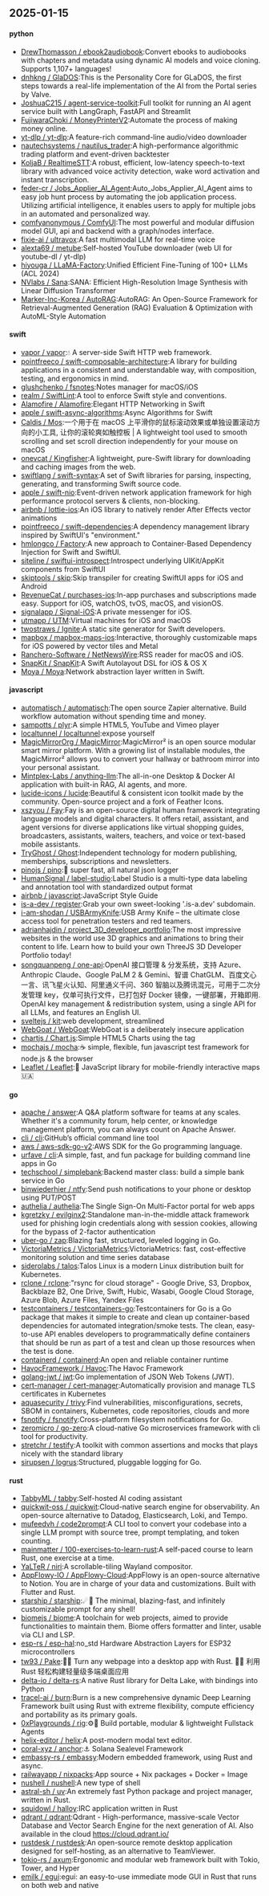 ## 2025-01-15

#### python
* [DrewThomasson / ebook2audiobook](https://github.com/DrewThomasson/ebook2audiobook):Convert ebooks to audiobooks with chapters and metadata using dynamic AI models and voice cloning. Supports 1,107+ languages!
* [dnhkng / GlaDOS](https://github.com/dnhkng/GlaDOS):This is the Personality Core for GLaDOS, the first steps towards a real-life implementation of the AI from the Portal series by Valve.
* [JoshuaC215 / agent-service-toolkit](https://github.com/JoshuaC215/agent-service-toolkit):Full toolkit for running an AI agent service built with LangGraph, FastAPI and Streamlit
* [FujiwaraChoki / MoneyPrinterV2](https://github.com/FujiwaraChoki/MoneyPrinterV2):Automate the process of making money online.
* [yt-dlp / yt-dlp](https://github.com/yt-dlp/yt-dlp):A feature-rich command-line audio/video downloader
* [nautechsystems / nautilus_trader](https://github.com/nautechsystems/nautilus_trader):A high-performance algorithmic trading platform and event-driven backtester
* [KoljaB / RealtimeSTT](https://github.com/KoljaB/RealtimeSTT):A robust, efficient, low-latency speech-to-text library with advanced voice activity detection, wake word activation and instant transcription.
* [feder-cr / Jobs_Applier_AI_Agent](https://github.com/feder-cr/Jobs_Applier_AI_Agent):Auto_Jobs_Applier_AI_Agent aims to easy job hunt process by automating the job application process. Utilizing artificial intelligence, it enables users to apply for multiple jobs in an automated and personalized way.
* [comfyanonymous / ComfyUI](https://github.com/comfyanonymous/ComfyUI):The most powerful and modular diffusion model GUI, api and backend with a graph/nodes interface.
* [fixie-ai / ultravox](https://github.com/fixie-ai/ultravox):A fast multimodal LLM for real-time voice
* [alexta69 / metube](https://github.com/alexta69/metube):Self-hosted YouTube downloader (web UI for youtube-dl / yt-dlp)
* [hiyouga / LLaMA-Factory](https://github.com/hiyouga/LLaMA-Factory):Unified Efficient Fine-Tuning of 100+ LLMs (ACL 2024)
* [NVlabs / Sana](https://github.com/NVlabs/Sana):SANA: Efficient High-Resolution Image Synthesis with Linear Diffusion Transformer
* [Marker-Inc-Korea / AutoRAG](https://github.com/Marker-Inc-Korea/AutoRAG):AutoRAG: An Open-Source Framework for Retrieval-Augmented Generation (RAG) Evaluation & Optimization with AutoML-Style Automation

#### swift
* [vapor / vapor](https://github.com/vapor/vapor):💧 A server-side Swift HTTP web framework.
* [pointfreeco / swift-composable-architecture](https://github.com/pointfreeco/swift-composable-architecture):A library for building applications in a consistent and understandable way, with composition, testing, and ergonomics in mind.
* [glushchenko / fsnotes](https://github.com/glushchenko/fsnotes):Notes manager for macOS/iOS
* [realm / SwiftLint](https://github.com/realm/SwiftLint):A tool to enforce Swift style and conventions.
* [Alamofire / Alamofire](https://github.com/Alamofire/Alamofire):Elegant HTTP Networking in Swift
* [apple / swift-async-algorithms](https://github.com/apple/swift-async-algorithms):Async Algorithms for Swift
* [Caldis / Mos](https://github.com/Caldis/Mos):一个用于在 macOS 上平滑你的鼠标滚动效果或单独设置滚动方向的小工具, 让你的滚轮爽如触控板 | A lightweight tool used to smooth scrolling and set scroll direction independently for your mouse on macOS
* [onevcat / Kingfisher](https://github.com/onevcat/Kingfisher):A lightweight, pure-Swift library for downloading and caching images from the web.
* [swiftlang / swift-syntax](https://github.com/swiftlang/swift-syntax):A set of Swift libraries for parsing, inspecting, generating, and transforming Swift source code.
* [apple / swift-nio](https://github.com/apple/swift-nio):Event-driven network application framework for high performance protocol servers & clients, non-blocking.
* [airbnb / lottie-ios](https://github.com/airbnb/lottie-ios):An iOS library to natively render After Effects vector animations
* [pointfreeco / swift-dependencies](https://github.com/pointfreeco/swift-dependencies):A dependency management library inspired by SwiftUI's "environment."
* [hmlongco / Factory](https://github.com/hmlongco/Factory):A new approach to Container-Based Dependency Injection for Swift and SwiftUI.
* [siteline / swiftui-introspect](https://github.com/siteline/swiftui-introspect):Introspect underlying UIKit/AppKit components from SwiftUI
* [skiptools / skip](https://github.com/skiptools/skip):Skip transpiler for creating SwiftUI apps for iOS and Android
* [RevenueCat / purchases-ios](https://github.com/RevenueCat/purchases-ios):In-app purchases and subscriptions made easy. Support for iOS, watchOS, tvOS, macOS, and visionOS.
* [signalapp / Signal-iOS](https://github.com/signalapp/Signal-iOS):A private messenger for iOS.
* [utmapp / UTM](https://github.com/utmapp/UTM):Virtual machines for iOS and macOS
* [twostraws / Ignite](https://github.com/twostraws/Ignite):A static site generator for Swift developers.
* [mapbox / mapbox-maps-ios](https://github.com/mapbox/mapbox-maps-ios):Interactive, thoroughly customizable maps for iOS powered by vector tiles and Metal
* [Ranchero-Software / NetNewsWire](https://github.com/Ranchero-Software/NetNewsWire):RSS reader for macOS and iOS.
* [SnapKit / SnapKit](https://github.com/SnapKit/SnapKit):A Swift Autolayout DSL for iOS & OS X
* [Moya / Moya](https://github.com/Moya/Moya):Network abstraction layer written in Swift.

#### javascript
* [automatisch / automatisch](https://github.com/automatisch/automatisch):The open source Zapier alternative. Build workflow automation without spending time and money.
* [sampotts / plyr](https://github.com/sampotts/plyr):A simple HTML5, YouTube and Vimeo player
* [localtunnel / localtunnel](https://github.com/localtunnel/localtunnel):expose yourself
* [MagicMirrorOrg / MagicMirror](https://github.com/MagicMirrorOrg/MagicMirror):MagicMirror² is an open source modular smart mirror platform. With a growing list of installable modules, the MagicMirror² allows you to convert your hallway or bathroom mirror into your personal assistant.
* [Mintplex-Labs / anything-llm](https://github.com/Mintplex-Labs/anything-llm):The all-in-one Desktop & Docker AI application with built-in RAG, AI agents, and more.
* [lucide-icons / lucide](https://github.com/lucide-icons/lucide):Beautiful & consistent icon toolkit made by the community. Open-source project and a fork of Feather Icons.
* [xszyou / Fay](https://github.com/xszyou/Fay):Fay is an open-source digital human framework integrating language models and digital characters. It offers retail, assistant, and agent versions for diverse applications like virtual shopping guides, broadcasters, assistants, waiters, teachers, and voice or text-based mobile assistants.
* [TryGhost / Ghost](https://github.com/TryGhost/Ghost):Independent technology for modern publishing, memberships, subscriptions and newsletters.
* [pinojs / pino](https://github.com/pinojs/pino):🌲 super fast, all natural json logger
* [HumanSignal / label-studio](https://github.com/HumanSignal/label-studio):Label Studio is a multi-type data labeling and annotation tool with standardized output format
* [airbnb / javascript](https://github.com/airbnb/javascript):JavaScript Style Guide
* [is-a-dev / register](https://github.com/is-a-dev/register):Grab your own sweet-looking '.is-a.dev' subdomain.
* [i-am-shodan / USBArmyKnife](https://github.com/i-am-shodan/USBArmyKnife):USB Army Knife – the ultimate close access tool for penetration testers and red teamers.
* [adrianhajdin / project_3D_developer_portfolio](https://github.com/adrianhajdin/project_3D_developer_portfolio):The most impressive websites in the world use 3D graphics and animations to bring their content to life. Learn how to build your own ThreeJS 3D Developer Portfolio today!
* [songquanpeng / one-api](https://github.com/songquanpeng/one-api):OpenAI 接口管理 & 分发系统，支持 Azure、Anthropic Claude、Google PaLM 2 & Gemini、智谱 ChatGLM、百度文心一言、讯飞星火认知、阿里通义千问、360 智脑以及腾讯混元，可用于二次分发管理 key，仅单可执行文件，已打包好 Docker 镜像，一键部署，开箱即用. OpenAI key management & redistribution system, using a single API for all LLMs, and features an English UI.
* [sveltejs / kit](https://github.com/sveltejs/kit):web development, streamlined
* [WebGoat / WebGoat](https://github.com/WebGoat/WebGoat):WebGoat is a deliberately insecure application
* [chartjs / Chart.js](https://github.com/chartjs/Chart.js):Simple HTML5 Charts using the <canvas> tag
* [mochajs / mocha](https://github.com/mochajs/mocha):☕️ simple, flexible, fun javascript test framework for node.js & the browser
* [Leaflet / Leaflet](https://github.com/Leaflet/Leaflet):🍃 JavaScript library for mobile-friendly interactive maps 🇺🇦

#### go
* [apache / answer](https://github.com/apache/answer):A Q&A platform software for teams at any scales. Whether it's a community forum, help center, or knowledge management platform, you can always count on Apache Answer.
* [cli / cli](https://github.com/cli/cli):GitHub’s official command line tool
* [aws / aws-sdk-go-v2](https://github.com/aws/aws-sdk-go-v2):AWS SDK for the Go programming language.
* [urfave / cli](https://github.com/urfave/cli):A simple, fast, and fun package for building command line apps in Go
* [techschool / simplebank](https://github.com/techschool/simplebank):Backend master class: build a simple bank service in Go
* [binwiederhier / ntfy](https://github.com/binwiederhier/ntfy):Send push notifications to your phone or desktop using PUT/POST
* [authelia / authelia](https://github.com/authelia/authelia):The Single Sign-On Multi-Factor portal for web apps
* [kgretzky / evilginx2](https://github.com/kgretzky/evilginx2):Standalone man-in-the-middle attack framework used for phishing login credentials along with session cookies, allowing for the bypass of 2-factor authentication
* [uber-go / zap](https://github.com/uber-go/zap):Blazing fast, structured, leveled logging in Go.
* [VictoriaMetrics / VictoriaMetrics](https://github.com/VictoriaMetrics/VictoriaMetrics):VictoriaMetrics: fast, cost-effective monitoring solution and time series database
* [siderolabs / talos](https://github.com/siderolabs/talos):Talos Linux is a modern Linux distribution built for Kubernetes.
* [rclone / rclone](https://github.com/rclone/rclone):"rsync for cloud storage" - Google Drive, S3, Dropbox, Backblaze B2, One Drive, Swift, Hubic, Wasabi, Google Cloud Storage, Azure Blob, Azure Files, Yandex Files
* [testcontainers / testcontainers-go](https://github.com/testcontainers/testcontainers-go):Testcontainers for Go is a Go package that makes it simple to create and clean up container-based dependencies for automated integration/smoke tests. The clean, easy-to-use API enables developers to programmatically define containers that should be run as part of a test and clean up those resources when the test is done.
* [containerd / containerd](https://github.com/containerd/containerd):An open and reliable container runtime
* [HavocFramework / Havoc](https://github.com/HavocFramework/Havoc):The Havoc Framework
* [golang-jwt / jwt](https://github.com/golang-jwt/jwt):Go implementation of JSON Web Tokens (JWT).
* [cert-manager / cert-manager](https://github.com/cert-manager/cert-manager):Automatically provision and manage TLS certificates in Kubernetes
* [aquasecurity / trivy](https://github.com/aquasecurity/trivy):Find vulnerabilities, misconfigurations, secrets, SBOM in containers, Kubernetes, code repositories, clouds and more
* [fsnotify / fsnotify](https://github.com/fsnotify/fsnotify):Cross-platform filesystem notifications for Go.
* [zeromicro / go-zero](https://github.com/zeromicro/go-zero):A cloud-native Go microservices framework with cli tool for productivity.
* [stretchr / testify](https://github.com/stretchr/testify):A toolkit with common assertions and mocks that plays nicely with the standard library
* [sirupsen / logrus](https://github.com/sirupsen/logrus):Structured, pluggable logging for Go.

#### rust
* [TabbyML / tabby](https://github.com/TabbyML/tabby):Self-hosted AI coding assistant
* [quickwit-oss / quickwit](https://github.com/quickwit-oss/quickwit):Cloud-native search engine for observability. An open-source alternative to Datadog, Elasticsearch, Loki, and Tempo.
* [mufeedvh / code2prompt](https://github.com/mufeedvh/code2prompt):A CLI tool to convert your codebase into a single LLM prompt with source tree, prompt templating, and token counting.
* [mainmatter / 100-exercises-to-learn-rust](https://github.com/mainmatter/100-exercises-to-learn-rust):A self-paced course to learn Rust, one exercise at a time.
* [YaLTeR / niri](https://github.com/YaLTeR/niri):A scrollable-tiling Wayland compositor.
* [AppFlowy-IO / AppFlowy-Cloud](https://github.com/AppFlowy-IO/AppFlowy-Cloud):AppFlowy is an open-source alternative to Notion. You are in charge of your data and customizations. Built with Flutter and Rust.
* [starship / starship](https://github.com/starship/starship):☄🌌️ The minimal, blazing-fast, and infinitely customizable prompt for any shell!
* [biomejs / biome](https://github.com/biomejs/biome):A toolchain for web projects, aimed to provide functionalities to maintain them. Biome offers formatter and linter, usable via CLI and LSP.
* [esp-rs / esp-hal](https://github.com/esp-rs/esp-hal):no_std Hardware Abstraction Layers for ESP32 microcontrollers
* [tw93 / Pake](https://github.com/tw93/Pake):🤱🏻 Turn any webpage into a desktop app with Rust. 🤱🏻 利用 Rust 轻松构建轻量级多端桌面应用
* [delta-io / delta-rs](https://github.com/delta-io/delta-rs):A native Rust library for Delta Lake, with bindings into Python
* [tracel-ai / burn](https://github.com/tracel-ai/burn):Burn is a new comprehensive dynamic Deep Learning Framework built using Rust with extreme flexibility, compute efficiency and portability as its primary goals.
* [0xPlaygrounds / rig](https://github.com/0xPlaygrounds/rig):⚙️🦀 Build portable, modular & lightweight Fullstack Agents
* [helix-editor / helix](https://github.com/helix-editor/helix):A post-modern modal text editor.
* [coral-xyz / anchor](https://github.com/coral-xyz/anchor):⚓ Solana Sealevel Framework
* [embassy-rs / embassy](https://github.com/embassy-rs/embassy):Modern embedded framework, using Rust and async.
* [railwayapp / nixpacks](https://github.com/railwayapp/nixpacks):App source + Nix packages + Docker = Image
* [nushell / nushell](https://github.com/nushell/nushell):A new type of shell
* [astral-sh / uv](https://github.com/astral-sh/uv):An extremely fast Python package and project manager, written in Rust.
* [squidowl / halloy](https://github.com/squidowl/halloy):IRC application written in Rust
* [qdrant / qdrant](https://github.com/qdrant/qdrant):Qdrant - High-performance, massive-scale Vector Database and Vector Search Engine for the next generation of AI. Also available in the cloud https://cloud.qdrant.io/
* [rustdesk / rustdesk](https://github.com/rustdesk/rustdesk):An open-source remote desktop application designed for self-hosting, as an alternative to TeamViewer.
* [tokio-rs / axum](https://github.com/tokio-rs/axum):Ergonomic and modular web framework built with Tokio, Tower, and Hyper
* [emilk / egui](https://github.com/emilk/egui):egui: an easy-to-use immediate mode GUI in Rust that runs on both web and native

